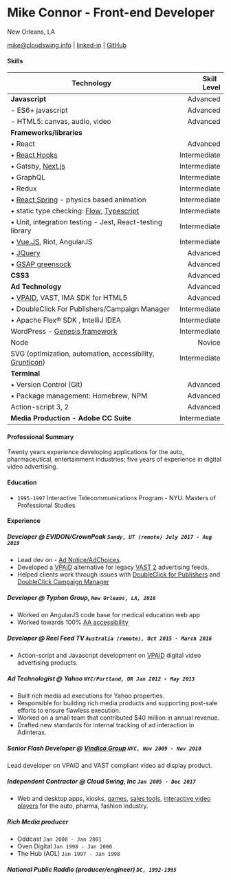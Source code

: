 # Mike Connor -  Front-end Developer

New Orleans, LA

[mike@cloudswing.info][mailto] |  [linked-in][linkedinURL] | [GitHub][github-link] 

#### Skills

| Technology                  | &nbsp; Skill &nbsp; Level
| ------------- | -----:|
| **Javascript**                    |  Advanced
|  - ES6+ javascript  | Advanced
|  - HTML5: canvas, audio, video    |  Advanced|
| **Frameworks/libraries** |
| • React |  Advanced
| • [React Hooks][hooks-example] |  Intermediate
| • Gatsby, [Next.js][next-js]  |  Intermediate |
| • GraphQL  |  Intermediate |
| • Redux  |  Intermediate |
| • [React Spring][spring] - physics based animation  |  Intermediate |
| • static type checking: [Flow][flow], [Typescript][typescript] |  Intermediate
| • Unit, integration testing -  Jest, React-testing library       |  Intermediate |
| • [Vue.JS][vue-wattage], Riot, AngularJS |  Intermediate
| • [JQuery][jquery-gallery]  | Advanced
| • [GSAP greensock][fizzbuzz]  | Advanced
| **CSS3**                 |  Advanced
| **Ad Technology**  |  Advanced
| • [VPAID][vpaid], VAST, IMA SDK for HTML5 |  Advanced
| • DoubleClick For Publishers/Campaign Manager          | Intermediate
| • Apache Flex® SDK , IntelliJ IDEA  |  Intermediate
| WordPress - [Genesis framework][genesis]     | Intermediate
| Node       |  Novice |
| SVG (optimization, automation, accessibility, [Grunticon][svg-bm])      |  Intermediate
| **Terminal**|
| • Version Control (Git)                    | Advanced
| • Package management: Homebrew, NPM|  Advanced
| Action-script 3, 2  | Advanced
| **Media Production - Adobe CC Suite**| Intermediate

#### Professional Summary

Twenty years experience developing applications for the auto, pharmaceutical,
entertainment industries; five years of experience in digital video advertising.

#### Education

- `1995-1997` Interactive Telecommunications Program - NYU. Masters of Professional Studies

#### Experience

##### Developer @ EVIDON/CrownPeak `Sandy, UT (remote) July 2017 - Aug 2019`

- Lead dev on - [Ad Notice/AdChoices][adchoices].
- Developed a [VPAID][vpaid] alternative for legacy [VAST 2][vast2] advertising feeds.
- Helped clients work through issues with [DoubleClick for Publishers][dfp] and [DoubleClick Campaign Manager][dcm]

##### Developer @ Typhon Group, `New Orleans, LA, 2016`

- Worked on AngularJS code base for medical education web app
- Worked towards 100% [AA accessibility][aria]

##### Developer @ Reel Feed TV `Australia (remote), Oct 2015 - March 2016`

- Action-script and Javascript development on [VPAID][vpaid] digital video advertising products.

##### Ad Technologist @ Yahoo `NYC/Portland, OR Jan 2012 - May 2013`

- Built rich media ad executions for Yahoo properties.
- Responsible for building rich media products and supporting post-sale efforts to ensure flawless execution.
- Worked on a small team that contributed $40 million in annual revenue.
- Drafted new standards for internal tracking of ad interaction in Adinterax.

##### Senior Flash Developer @ [Vindico Group][vindico] `NYC, Nov 2009 - Nov 2010`

Lead developer on VPAID and VAST compliant video ad display product.

##### Independent Contractor @ Cloud Swing, Inc `Jan 2005 - Dec 2017`

- Web and desktop apps, kiosks, [games][elauder], [sales tools][hyndai], [interactive video players][pharma-app] for the auto, pharma, fashion industry.

##### Rich Media producer 

- Oddcast `Jan 2000 - Jan 2001`
- Oven Digital `Jan 1998 - Jan 2000`
- The Hub (AOL) `Jan 1997 - Jan 1998`

##### National Public Raddio (producer/engineer) `DC, 1992-1995`


[bit]: https://bitsrc.io/s
[FlashArchive1]: https://www.flickr.com/photos/rocketnumber9/albums/72157617091593886
[FlashArchive2]: http://portfolio.rocketnumber9.org/search/flash
[project-archive]: http://portfolio.rocketnumber9.org/
[dfp]: https://www.google.com/intl/en/doubleclick/publishers/welcome/
[dcm]: https://www.doubleclickbygoogle.com/solutions/digital-marketing/campaign-manager/
[elauder]: http://rocketnumber9.org/sample/esteelauder/ "Estée Lauder"
[linkedinURL]: https://www.linkedin.com/in/michaelgconnor
[hyndai]: http://rocketnumber9.org/developer/touchscreen-kiosk-hyunda/
[hyndai photos]: https://www.flickr.com/photos/rocketnumber9/sets/72157610613514303/show/
[kia]: http://rocketnumber9.org/client/optima/optima.html "Auto App"
[peas]: http://i.imgur.com/44Q9cMXs.jpg
[pharmaapp]: http://i.imgur.com/J7LS14ht.jpg "Pharmaceutical App"
[slack]: http://i.imgur.com/4xxDEUPs.png
[slacksite]: https://slack.com/
[thup games]: http://thup.com/
[vindico]: https://vindico.com/
[vpaid]: https://www.iab.com/guidelines/digital-video-player-ad-interface-definition-vpaid-2-0/
[Yahoo Connected TV]: https://smarttv.yahoo.com/
[zitgame]: http://i.imgur.com/vRHv0Igt.jpg "Face Book Game"
[pharmaAppTumblr]: http://68.media.tumblr.com/tumblr_lnnyjzj10N1qh4spho1_1280.jpg
[pharma-app]: http://rocketnumber9.org/developer/as3-interactive-video/
[rocket9Dev]: http://rocketnumber9.org/developer/
[eyeblaster-stetchybanner]: http://rocketnumber9.org/client/eyeblaster/stretchableBanner/
[eyeblaster-skyscraper]: http://rocketnumber9.org/client/eyeblaster/stetchableSkyscraper/
[eyeblaster-videomixer]: http://rocketnumber9.org/client/eyeblaster/videomixer/
[digvideo]: http://rocketnumber9.org/client/dig.htm
[contact]: http://rocketnumber9.org/contact/
[github-link]: https://github.com/mconnor
[github]: https://github.com/
[genesis]: http://www.studiopress.com/faqs/
[gssp]: https://greensock.com/gsap
[brew]: http://brew.sh/
[ng-material]: https://material.angularjs.org
[tikun]: http://www.tikun.stateu.org/
[doucette]: http://chiefdoucette.com/
[githubpic]: ./images/GitHub-Mark-32px.png "Git Hub"
[es6logo]: ./images/es6.svg "ES6"
[vuelogo]: ./images/vue-small.png "Vue.js"
[reactlogo]: ./images/react2.png "React.js"
[uibootstrap]: https://angular-ui.github.io/bootstrap/
[webpack]:http://webpack.github.io/
[babel]:http://babeljs.io/
[vue]:https://vuejs.org/
[pgpkey]:https://twitter.com/cloud_swing/status/842115087632605186
[aurelia]:http://aurelia.io/
[riot]:http://riotjs.com/
[vue-wattage]:http://rocketnumber9.org/test/vue-wattage-calculator/index.html "wattage calculator"
[tictactoe]:https://mconnor.github.io/tic-tac-toe/
[aria]:https://developer.mozilla.org/en-US/docs/Web/Accessibility/ARIA
[brew]: https://brew.sh/
[d3]: https://d3js.org/
[codepen]: https://codepen.io/cloudswing
[adchoices]: https://crownpeak.com/products/consent-solutions/ad-notice
[svg-bm]: http://rocketnumber9.org/codesamples/grunticon/ "svg animation"
[jquery-gallery]: http://rocketnumber9.org/sample/responsivePhotoGallery/ "responsive photo gallery"
[canvas-balls]: http://rocketnumber9.org/test/animation01/box2dCanvas/game.html "bouncing balls"
[fizzbuzz]: http://rocketnumber9.org/test/jschallenges/fizzBuzz/fizzbuzz.html "greensock animation"
[imasdk]: https://developers.google.com/interactive-media-ads/docs/sdks/html5/ "Google IMA SDK for HTML5 V3"
[imaforum]: https://groups.google.com/forum/#!forum/ima-sdk "Google Interactive Media Ads SDK Technical Forum"
[next-js]: https://nextjs.org/ "Next JS"
[flow]: https://flow.org/en/
[typescript]: https://www.typescriptlang.org

[hooks]: https://reactjs.org/docs/hooks-intro.html
[spring]: https://www.react-spring.io

[hooks-example]: https://hooks-wine-store.mconnor.now.sh/
[mailto]: mailto:mike@clodswing.info
[vast2]: https://www.iab.com/guidelines/digital-video-ad-serving-template-vast-2-0/
[ah]: https://annunciationhouse.org

